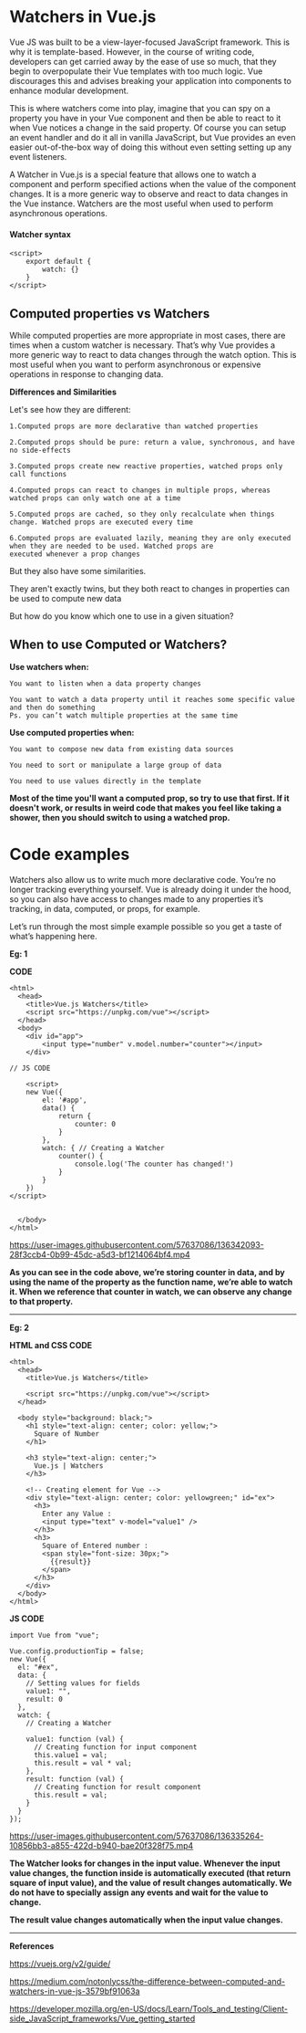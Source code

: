 # Watchers in Vue.js
Vue JS was built to be a view-layer-focused JavaScript framework. This is why it is template-based. However, in the
course of writing code, developers can get carried away by the ease of use so much, that they begin to overpopulate
their Vue templates with too much logic. Vue discourages this and advises breaking your application into components to
enhance modular development.

This is where watchers come into play, imagine that you can spy on a property you have in your Vue component and then be
able to react to it when Vue notices a change in the said property. Of course you can setup an event handler and do it
all in vanilla JavaScript, but Vue provides an even easier out-of-the-box way of doing this without even setting setting
up any event listeners.


A Watcher in Vue.js is a special feature that allows one to watch a component and perform specified actions when the
value of the component changes. It is a more generic way to observe and react to data changes in the Vue instance.
Watchers are the most useful when used to perform asynchronous operations.

#### Watcher syntax
```
<script>
    export default {   
        watch: {}
    }
</script>
```
## Computed properties vs Watchers
While computed properties are more appropriate in most cases, there are times when a custom watcher is necessary. That’s
why Vue provides a more generic way to react to data changes through the watch option. This is most useful when you want
to perform asynchronous or expensive operations in response to changing data.

**Differences and Similarities**

Let's see how they are different:

    1.Computed props are more declarative than watched properties

    2.Computed props should be pure: return a value, synchronous, and have no side-effects

    3.Computed props create new reactive properties, watched props only call functions

    4.Computed props can react to changes in multiple props, whereas watched props can only watch one at a time

    5.Computed props are cached, so they only recalculate when things change. Watched props are executed every time

    6.Computed props are evaluated lazily, meaning they are only executed when they are needed to be used. Watched props are
    executed whenever a prop changes

But they also have some similarities.

They aren't exactly twins, but they both react to changes in properties can be used to compute new data

But how do you know which one to use in a given situation?

## When to use Computed or Watchers?

**Use watchers when:**

    You want to listen when a data property changes
    
    You want to watch a data property until it reaches some specific value and then do something
    Ps. you can’t watch multiple properties at the same time
    
**Use computed properties when:**

    You want to compose new data from existing data sources
    
    You need to sort or manipulate a large group of data
    
    You need to use values directly in the template

**Most of the time you'll want a computed prop, so try to use that first. If it doesn't work, or results in weird code that makes you feel like taking a shower, then you should switch to using a watched prop.**
# Code examples

Watchers also allow us to write much more declarative code. You’re no longer tracking everything yourself. Vue is
already doing it under the hood, so you can also have access to changes made to any properties it’s tracking, in data,
computed, or props, for example.

Let’s run through the most simple example possible so you get a taste of what’s happening here.

**Eg: 1**

**CODE**
```
<html>
  <head>
    <title>Vue.js Watchers</title>
    <script src="https://unpkg.com/vue"></script>
  </head>
  <body>
    <div id="app">
        <input type="number" v.model.number="counter"></input>
    </div>
    
// JS CODE
    
    <script>
    new Vue({
        el: '#app',
        data() {
            return {
                counter: 0
            }
        },
        watch: { // Creating a Watcher
            counter() {
                console.log('The counter has changed!')
            }
        }
    })
</script>


  </body>
</html>
```
https://user-images.githubusercontent.com/57637086/136342093-28f3ccb4-0b99-45dc-a5d3-bf1214064bf4.mp4

**As you can see in the code above, we’re storing counter in data, and by using the name of the property as the function name, we’re able to watch it. When we reference that counter in watch, we can observe any change to that property.**
_________________________________________________________________________________________________________________________________________________________________________________
**Eg: 2**

**HTML and CSS CODE**

```
<html>
  <head>
    <title>Vue.js Watchers</title>

    <script src="https://unpkg.com/vue"></script>
  </head>

  <body style="background: black;">
    <h1 style="text-align: center; color: yellow;">
      Square of Number
    </h1>

    <h3 style="text-align: center;">
      Vue.js | Watchers
    </h3>

    <!-- Creating element for Vue -->
    <div style="text-align: center; color: yellowgreen;" id="ex">
      <h3>
        Enter any Value :
        <input type="text" v-model="value1" />
      </h3>
      <h3>
        Square of Entered number :
        <span style="font-size: 30px;">
          {{result}}
        </span>
      </h3>
    </div>
  </body>
</html>
```
**JS CODE**

```
import Vue from "vue";  

Vue.config.productionTip = false;
new Vue({
  el: "#ex",
  data: {
    // Setting values for fields
    value1: "",
    result: 0
  },
  watch: {
    // Creating a Watcher

    value1: function (val) {
      // Creating function for input component
      this.value1 = val;
      this.result = val * val;
    },
    result: function (val) {
      // Creating function for result component
      this.result = val;
    }
  }
});
```

https://user-images.githubusercontent.com/57637086/136335264-10856bb3-a855-422d-b940-bae20f328f75.mp4

**The Watcher looks for changes in the input value. Whenever the input value changes, the function inside is automatically executed (that return square of input value), and the value of result changes automatically. We do not have to specially assign any events and wait for the value to change.**

**The result value changes automatically when the input value changes.**
_________________________________________________________________________________________________________________________________________________________________________________
**References**

https://vuejs.org/v2/guide/

https://medium.com/notonlycss/the-difference-between-computed-and-watchers-in-vue-js-3579bf91063a

https://developer.mozilla.org/en-US/docs/Learn/Tools_and_testing/Client-side_JavaScript_frameworks/Vue_getting_started
